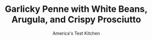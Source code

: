 ---
layout: ../../layouts/MarkdownPostLayout.astro
title: Garlicky Penne with White Beans, Arugula, and Crispy Prosciutto
author: America's Test Kitchen
pubDate: 2023-03-15
description: "Crispy prosciutto shards are the crowning touch on this bean-and-tomato-packed pasta."
image_url: https://res.cloudinary.com/hksqkdlah/image/upload/ar_1:1,c_fill,dpr_2.0,f_auto,fl_lossy.progressive.strip_profile,g_faces:auto,q_auto:low,w_344/SFS_GarlickyPenneWhiteBeansArugulaCrispyProsciutto_35_kbxz8g
tags: ["Main Courses","Pork","Pasta","Weeknight"]
calories: 3250
protein: 28
carbohydrates: 113
fats: 27
fiber: 10
ingredients: ["1 teaspoon plus 6 tablespoons, extra-virgin olive oil, divided","2 ounces, thinly sliced prosciutto","8 , garlic cloves, sliced thin","½ teaspoon, red pepper flakes","1 pound, penne","¼ teaspoon, table salt, plus salt for cooking pasta","1 , (15-ounce) can cannellini beans, rinsed","¾ cup, oil-packed sun-dried tomatoes, chopped","3 ounces (3 cups), baby arugula"]
serves: 4
time: "45 minutes"
instructions: ["Heat 1 teaspoon oil in 12-inch nonstick skillet over medium heat until shimmering. Add prosciutto and cook until crispy, about 5 minutes, flipping occasionally. Transfer to paper towel–lined plate and let cool slightly. Break into large pieces; set aside. Combine remaining 6 tablespoons oil and garlic in now-empty skillet and cook over medium-low heat until pale golden, about 3 minutes. Off heat, stir in pepper flakes.","Meanwhile, bring 3 quarts water to boil in Dutch oven. Add pasta and 1 tablespoon salt and cook, stirring often, until pasta is pliable but still firm, about 6 minutes. Reserve 3 cups cooking water, then drain pasta.","Combine pasta, salt, garlic mixture, and 2 cups reserved cooking water in now-empty pot and bring to boil over medium-high heat. Cook, stirring often, until water is mostly absorbed but still pools slightly in bottom of pot, about 5 minutes. Stir in beans and tomatoes and cook until heated through, about 30 seconds. Let pasta sit off heat for 2 minutes. Adjust consistency with remaining reserved cooking water as needed. Season with salt to taste. Add arugula and stir until it just starts to wilt, about 15 seconds. Serve, topping individual portions with prosciutto."]
nutrition: ["1223 mg Potassium, K","400 mg Phosphorus, P","152 mg Calcium, Ca","5 mg Iron, Fe","145 mg Magnesium, Mg","698 mg Sodium, Na","3 mg Zinc, Zn","27 g Total lipid (fat)","3 mg Niacin","18 g Fatty acids, total monounsaturated","3 g Fatty acids, total polyunsaturated","25 mg Vitamin C, total ascorbic acid","9 mg Cholesterol","4 g Fatty acids, total saturated","10 g Fiber, total dietary","115 µg Folate, food","3 g Sugars, total","39 µg Vitamin K (phylloquinone)","126 g Water","113 g Carbohydrate, by difference","115 µg Folate, DFE","28 g Protein","4 mg Vitamin E (alpha-tocopherol)","39 µg Vitamin A, RAE","812 kcal Energy","3250 calories"]
notes: "Be sure to use 3 quarts of water for cooking the pasta to ensure the correct consistency in the finished dish."
---